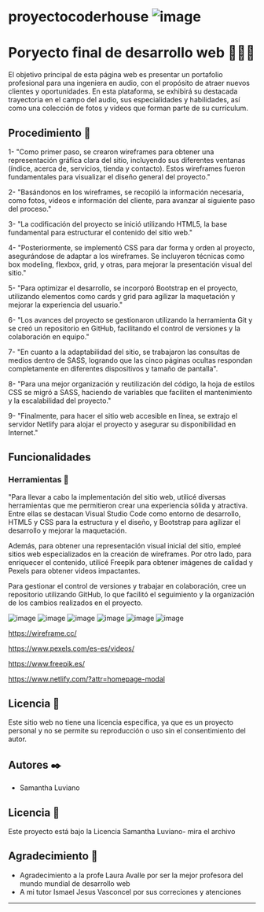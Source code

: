 # proyectocoderhouse ![image](https://github.com/samanthalu20/proyectocoder/assets/131316465/9c33bab8-76c0-4f9f-b7a0-899546e18712)

# Poryecto final de desarrollo web 🤟😎🤘

El objetivo principal de esta página web es presentar un portafolio profesional para una ingeniera en audio, con el propósito de atraer nuevos clientes y oportunidades. En esta plataforma, se exhibirá su destacada trayectoria en el campo del audio, sus especialidades y habilidades, así como una colección de fotos y videos que forman parte de su currículum.

## Procedimiento 🔴

1- "Como primer paso, se crearon wireframes para obtener una representación gráfica clara del sitio, incluyendo sus diferentes ventanas (índice, acerca de, servicios, tienda y contacto). Estos wireframes fueron fundamentales para visualizar el diseño general del proyecto."

2- "Basándonos en los wireframes, se recopiló la información necesaria, como fotos, videos e información del cliente, para avanzar al siguiente paso del proceso."

3- "La codificación del proyecto se inició utilizando HTML5, la base fundamental para estructurar el contenido del sitio web."

4- "Posteriormente, se implementó CSS ​​para dar forma y orden al proyecto, asegurándose de adaptar a los wireframes. Se incluyeron técnicas como box modeling, flexbox, grid, y otras, para mejorar la presentación visual del sitio."

5- "Para optimizar el desarrollo, se incorporó Bootstrap en el proyecto, utilizando elementos como cards y grid para agilizar la maquetación y mejorar la experiencia del usuario."

6- "Los avances del proyecto se gestionaron utilizando la herramienta Git y se creó un repositorio en GitHub, facilitando el control de versiones y la colaboración en equipo."

7- "En cuanto a la adaptabilidad del sitio, se trabajaron las consultas de medios dentro de SASS, logrando que las cinco páginas ocultas respondan completamente en diferentes dispositivos y tamaño de pantalla".

8- "Para una mejor organización y reutilización del código, la hoja de estilos CSS se migró a SASS, haciendo de variables que faciliten el mantenimiento y la escalabilidad del proyecto."

9- "Finalmente, para hacer el sitio web accesible en línea, se extrajo el servidor Netlify para alojar el proyecto y asegurar su disponibilidad en Internet."

## Funcionalidades


### Herramientas 🔧

"Para llevar a cabo la implementación del sitio web, utilicé diversas herramientas que me permitieron crear una experiencia sólida y atractiva. Entre ellas se destacan Visual Studio Code como entorno de desarrollo, HTML5 y CSS para la estructura y el diseño, y Bootstrap para agilizar el desarrollo y mejorar la maquetación.

Además, para obtener una representación visual inicial del sitio, empleé sitios web especializados en la creación de wireframes. Por otro lado, para enriquecer el contenido, utilicé Freepik para obtener imágenes de calidad y Pexels para obtener videos impactantes.

Para gestionar el control de versiones y trabajar en colaboración, cree un repositorio utilizando GitHub, lo que facilitó el seguimiento y la organización de los cambios realizados en el proyecto.

![image](https://github.com/samanthalu20/proyectocoder/assets/131316465/f6484b53-972c-4f54-a984-5ca563931c40) ![image](https://github.com/samanthalu20/proyectocoder/assets/131316465/1fc92e23-c55e-474a-943b-a1432b644106)  ![image](https://github.com/samanthalu20/proyectocoder/assets/131316465/f795ecc2-5e01-4bf1-b7b4-bd9247214671) ![image](https://github.com/samanthalu20/proyectocoder/assets/131316465/38e3afa7-2c1f-4e36-8fe6-16a844b21579)
 ![image](https://github.com/samanthalu20/proyectocoder/assets/131316465/711ca0d5-6186-4652-8aa5-10061ce83118) ![image](https://github.com/samanthalu20/proyectocoder/assets/131316465/e31e195d-0c03-4682-9051-a0b8866cb31b)

https://wireframe.cc/

https://www.pexels.com/es-es/videos/

https://www.freepik.es/

https://www.netlify.com/?attr=homepage-modal


## Licencia 📄

Este sitio web no tiene una licencia específica, ya que es un proyecto personal y no se permite su reproducción o uso sin el consentimiento del autor.

## Autores ✒️
* Samantha Luviano

## Licencia 📄

Este proyecto está bajo la Licencia Samantha Luviano- mira el archivo
## Agradecimiento 🎁

* Agradecimiento a la profe Laura Avalle por ser la mejor profesora del mundo mundial de desarrollo web
* A mi tutor Ismael Jesus Vasconcel por sus correciones y atenciones





---

